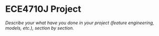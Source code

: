 # ECE4710J Project

*Describe your what have you done in your project (feature engineering, models, etc.), section by section.*

